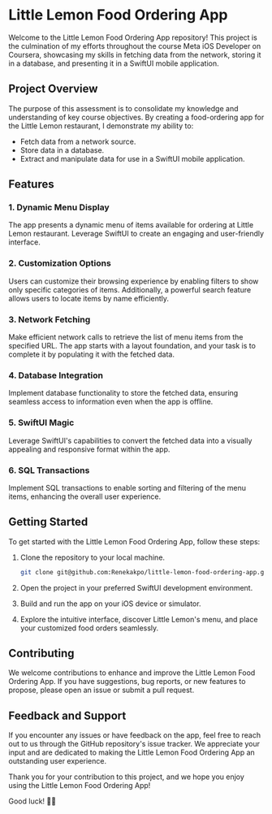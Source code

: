 # Little Lemon Food Ordering App

Welcome to the Little Lemon Food Ordering App repository! This project is the culmination of my efforts throughout the course Meta iOS Developer on Coursera, showcasing my skills in fetching data from the network, storing it in a database, and presenting it in a SwiftUI mobile application.

## Project Overview

The purpose of this assessment is to consolidate my knowledge and understanding of key course objectives. By creating a food-ordering app for the Little Lemon restaurant, I demonstrate my ability to:

- Fetch data from a network source.
- Store data in a database.
- Extract and manipulate data for use in a SwiftUI mobile application.

## Features

### 1. Dynamic Menu Display
The app presents a dynamic menu of items available for ordering at Little Lemon restaurant. Leverage SwiftUI to create an engaging and user-friendly interface.

### 2. Customization Options
Users can customize their browsing experience by enabling filters to show only specific categories of items. Additionally, a powerful search feature allows users to locate items by name efficiently.

### 3. Network Fetching
Make efficient network calls to retrieve the list of menu items from the specified URL. The app starts with a layout foundation, and your task is to complete it by populating it with the fetched data.

### 4. Database Integration
Implement database functionality to store the fetched data, ensuring seamless access to information even when the app is offline.

### 5. SwiftUI Magic
Leverage SwiftUI's capabilities to convert the fetched data into a visually appealing and responsive format within the app.

### 6. SQL Transactions
Implement SQL transactions to enable sorting and filtering of the menu items, enhancing the overall user experience.

## Getting Started

To get started with the Little Lemon Food Ordering App, follow these steps:

1. Clone the repository to your local machine.
   ```bash
   git clone git@github.com:Renekakpo/little-lemon-food-ordering-app.git
   ```

2. Open the project in your preferred SwiftUI development environment.

3. Build and run the app on your iOS device or simulator.

4. Explore the intuitive interface, discover Little Lemon's menu, and place your customized food orders seamlessly.

## Contributing

We welcome contributions to enhance and improve the Little Lemon Food Ordering App. If you have suggestions, bug reports, or new features to propose, please open an issue or submit a pull request.

## Feedback and Support

If you encounter any issues or have feedback on the app, feel free to reach out to us through the GitHub repository's issue tracker. We appreciate your input and are dedicated to making the Little Lemon Food Ordering App an outstanding user experience.

Thank you for your contribution to this project, and we hope you enjoy using the Little Lemon Food Ordering App!

Good luck! 🍋📱

